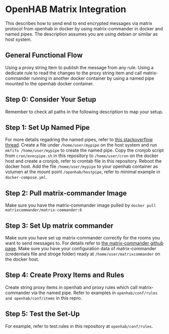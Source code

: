 # OpenHAB Matrix Integration
This describes how to send end to end encrypted messages via matrix protocol from openhab in docker by using matrix-commander in docker and named pipes. The description assumes you are using debian or similar as host system.

## General Functional Flow
Using a proxy string item to publish the message from any rule. Using a dedicate rule to read the changes to the proxy string item and call matrix-commander running in another docker container by using a named pipe mounted to the openhab docker container.

## Step 0: Consider Your Setup
Remember to check all paths in the following description to map your setup.

## Step 1: Set Up Named Pipe
For more details regadring the named pipes, refer to [this stackoverflow thread](https://stackoverflow.com/questions/32163955/how-to-run-shell-script-on-host-from-docker-container). Create a file under `/home/user/mypipe` on the host system and run `mkfifo /home/user/mypipe` to create the named pipe.
Copy the cronjob script from `cron/execpipe.sh` in this repository to `/home/user/cron` on the docker host and create a cronjob, refer to crontab file in this repository. Reboot the docker host. Add the file `/home/user/mypipe` to your openhab container as volumen at the mount point `/openhab/hostpipe`, refer to minimal example in `docker-compose.yml`.

## Step 2: Pull matrix-commander Image
Make sure you have the matrix-commander image pulled by `docker pull matrixcommander/matrix-commander:6`

## Step 3: Set Up matrix commander
Make sure you have set up matrix-commander correctly for the rooms you want to send messages to. For details refer to [the matrix-commander github page](https://github.com/8go/matrix-commander). Make sure you have your configuration data of matrix-commander (credentials file and stroge folder) ready at `/home/user/matrixcommander` on the docker host.

## Step 4: Create Proxy Items and Rules
Create string proxy items in openhab and proxy rules which call matrix-commander via the named pipe. Refer to examples in `openhab/conf/rules and openhab/conf/items` in this repro.

## Step 5: Test the Set-Up
For example, refer to test.rules in this repository at `openhab/conf/rules`.

